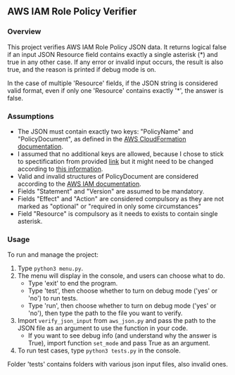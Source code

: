 ## AWS IAM Role Policy Verifier

### Overview
This project verifies AWS IAM Role Policy JSON data. It returns logical false if an input JSON Resource field contains exactly a single asterisk (*) and true in any other case. If any error or invalid input occurs, the result is also true, and the reason is printed if debug mode is on.

In the case of multiple 'Resource' fields, if the JSON string is considered valid format, even if only one 'Resource' contains exactly '*', the answer is false.

### Assumptions
- The JSON must contain exactly two keys: "PolicyName" and "PolicyDocument", as defined in the [AWS CloudFormation documentation](https://docs.aws.amazon.com/AWSCloudFormation/latest/UserGuide/aws-properties-iam-role-policy.html).
- I assumed that no additional keys are allowed, because I chose to stick to spectification from provided [link](https://docs.aws.amazon.com/AWSCloudFormation/latest/UserGuide/aws-properties-iam-role-policy.html) but
it might need to be changed according to [this information](https://docs.aws.amazon.com/AWSCloudFormation/latest/UserGuide/aws-resource-iam-rolepolicy.html).
- Valid and invalid structures of PolicyDocument are considered according to the [AWS IAM documentation](https://docs.aws.amazon.com/IAM/latest/UserGuide/access_policies.html#access_policies-json).
- Fields "Statement" and "Version" are assumed to be mandatory.
- Fields "Effect" and "Action" are considered compulsory as they are not marked as "optional" or "required in only some circumstances"
- Field "Resource" is compulsory as it needs to exists to contain single asterisk.

### Usage
To run and manage the project:
1. Type `python3 menu.py`.
2. The menu will display in the console, and users can choose what to do.
    - Type 'exit' to end the program.
    - Type 'test', then choose whether to turn on debug mode ('yes' or 'no') to run tests.
    - Type 'run', then choose whether to turn on debug mode ('yes' or 'no'), then type the path to the file you want to verify.
3. Import `verify_json_input` from `aws_json.py` and pass the path to the JSON file as an argument to use the function in your code.
    - If you want to see debug info (and understand why the answer is True), import function `set_mode` and pass True as an argument.
4. To run test cases, type `python3 tests.py` in the console.

Folder 'tests' contains folders with various json input files, also invalid ones.